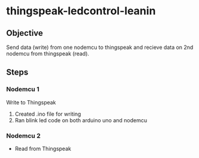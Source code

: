 # thingspeak-ledcontrol-leanin

## Objective
Send data (write) from one nodemcu to thingspeak and recieve data on 2nd nodemcu from thingspeak (read).

## Steps
### Nodemcu 1
Write to Thingspeak
1. Created .ino file for writing 
2. Ran blink led code on both arduino uno and nodemcu

### Nodemcu 2
- Read from Thingspeak

